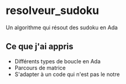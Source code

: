 # resolveur_sudoku
Un algorithme qui résout des sudoku en Ada

## Ce que j'ai appris
- Différents types de boucle en Ada
- Parcours de matrice
- S'adapter à un code qui n'est pas le notre

